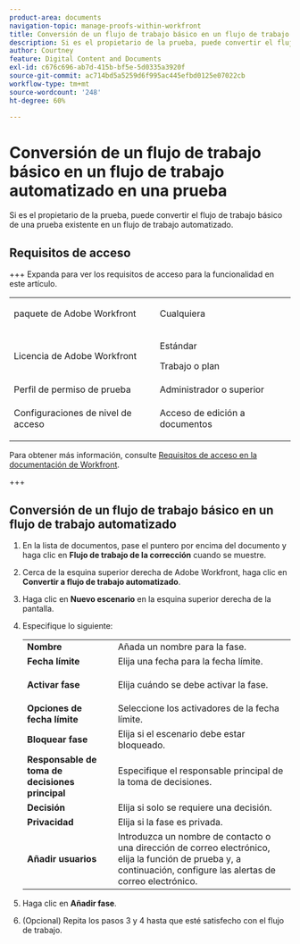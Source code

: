 ```yaml
---
product-area: documents
navigation-topic: manage-proofs-within-workfront
title: Conversión de un flujo de trabajo básico en un flujo de trabajo automatizado en una prueba
description: Si es el propietario de la prueba, puede convertir el flujo de trabajo básico de una prueba existente en un flujo de trabajo automatizado.
author: Courtney
feature: Digital Content and Documents
exl-id: c676c696-ab7d-415b-bf5e-5d0335a3920f
source-git-commit: ac714bd5a5259d6f995ac445efbd0125e07022cb
workflow-type: tm+mt
source-wordcount: '248'
ht-degree: 60%

---
```


# Conversión de un flujo de trabajo básico en un flujo de trabajo automatizado en una prueba

Si es el propietario de la prueba, puede convertir el flujo de trabajo básico de una prueba existente en un flujo de trabajo automatizado.

## Requisitos de acceso

+++ Expanda para ver los requisitos de acceso para la funcionalidad en este artículo.

<table style="table-layout:auto"> 
 <col> 
 <col> 
 <tbody> 
  <tr> 
   <td role="rowheader">paquete de Adobe Workfront</td> 
   <td> <p>Cualquiera</p> </td> 
  </tr> 
  <tr> 
   <td role="rowheader">Licencia de Adobe Workfront</td> 
   <td> 
   <p>Estándar</p>
   <p>Trabajo o plan</p>
   </td> 
  </tr> 
  <tr> 
   <td role="rowheader">Perfil de permiso de prueba </td> 
   <td>Administrador o superior</td> 
  </tr> 
  <tr> 
   <td role="rowheader">Configuraciones de nivel de acceso</td> 
   <td> <p>Acceso de edición a documentos</p> </td> 
  </tr> 
 </tbody> 
</table>

Para obtener más información, consulte [Requisitos de acceso en la documentación de Workfront](/help/quicksilver/administration-and-setup/add-users/access-levels-and-object-permissions/access-level-requirements-in-documentation.md).

+++

## Conversión de un flujo de trabajo básico en un flujo de trabajo automatizado

1. En la lista de documentos, pase el puntero por encima del documento y haga clic en **Flujo de trabajo de la corrección** cuando se muestre.
1. Cerca de la esquina superior derecha de Adobe Workfront, haga clic en **Convertir a flujo de trabajo automatizado**.
1. Haga clic en **Nuevo escenario** en la esquina superior derecha de la pantalla.
1. Especifique lo siguiente:

   <table style="table-layout:auto"> 
    <col> 
    <col> 
    <tbody> 
     <tr> 
      <td role="rowheader"><strong>Nombre</strong> </td> 
      <td>Añada un nombre para la fase.</td> 
     </tr> 
     <tr> 
      <td role="rowheader"><strong>Fecha límite</strong> </td> 
      <td>Elija una fecha para la fecha límite.</td> 
     </tr> 
     <tr> 
      <td role="rowheader"> <p><strong>Activar fase</strong> </p> </td> 
      <td>Elija cuándo se debe activar la fase.</td> 
     </tr> 
     <tr> 
      <td role="rowheader"><strong>Opciones de fecha límite</strong> </td> 
      <td>Seleccione los activadores de la fecha límite.</td> 
     </tr> 
     <tr> 
      <td role="rowheader"><strong>Bloquear fase</strong> </td> 
      <td>Elija si el escenario debe estar bloqueado.</td> 
     </tr> 
     <tr> 
      <td role="rowheader"><strong>Responsable de toma de decisiones principal</strong> </td> 
      <td>Especifique el responsable principal de la toma de decisiones.</td> 
     </tr> 
     <tr> 
      <td role="rowheader"><strong>Decisión</strong> </td> 
      <td>Elija si solo se requiere una decisión. </td> 
     </tr> 
     <tr> 
      <td role="rowheader"><strong>Privacidad</strong> </td> 
      <td>Elija si la fase es privada.</td> 
     </tr> 
     <tr> 
      <td role="rowheader"><strong>Añadir usuarios</strong> </td> 
      <td>Introduzca un nombre de contacto o una dirección de correo electrónico, elija la función de prueba y, a continuación, configure las alertas de correo electrónico.</td> 
     </tr> 
    </tbody> 
   </table>

1. Haga clic en **Añadir fase**.
1. (Opcional) Repita los pasos 3 y 4 hasta que esté satisfecho con el flujo de trabajo.
